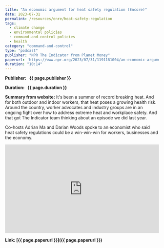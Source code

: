 ```yaml
---
title: "An economic argument for heat safety regulation (Encore)"
date: 2023-07-31
permalink: /resources/enre/heat-safety-regulation
tags:
  - climate change
  - environmental policies
  - command-and-control policies
  - health
category: "command-and-control"
type: "podcast"
publisher: "NPR The Indicator from Planet Money"
paperurl: 'https://www.npr.org/2023/07/31/1191181004/an-economic-argument-for-heat-safety-regulation-encore'
duration: "10:14"
---
```


<!-- Google tag (gtag.js) -->
<script async src="https://www.googletagmanager.com/gtag/js?id=G-Q95WSVMDNZ"></script>
<script>
  window.dataLayer = window.dataLayer || [];
  function gtag(){dataLayer.push(arguments);}
  gtag('js', new Date());

  gtag('config', 'G-Q95WSVMDNZ');
</script>

**<span class="bold-podcast">Publisher: </span>&nbsp;<span class="text-podcast"> {{ page.publisher }}</span>**

**<span class="bold-podcast">Duration: </span>&nbsp;<span class="text-podcast"> {{ page.duration }}</span>**

**<span class="bold-podcast">Summary from website:</span>**
It's been a summer of record breaking heat. And for both outdoor and indoor workers, that heat poses a growing health risk. Around the country, worker advocates and industry groups are in an ongoing fight over how to address extreme heat and workplace safety. And that got The Indicator team thinking about an episode we did last year.

Co-hosts Adrian Ma and Darian Woods spoke to an economist who said heat safety regulations could be a win-win-win for workers, businesses and the economy.

<iframe src="https://www.npr.org/player/embed/1191181004/1198987198" width="100%" height="290" frameborder="0" scrolling="no" title="NPR embedded audio player"></iframe>

**<span class="small-podcast">Link:</span>&nbsp;<span class="links-podcast">[{{ page.paperurl }}]({{ page.paperurl }})</span>**
